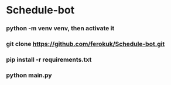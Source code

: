 # Schedule-bot

### python -m venv venv, then activate it

### git clone https://github.com/ferokuk/Schedule-bot.git

### pip install -r requirements.txt

### python main.py
